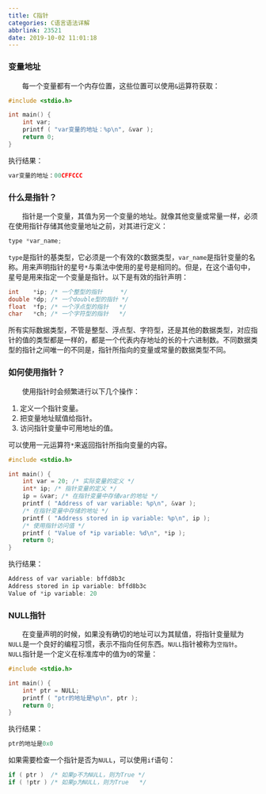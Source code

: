 ```yaml
---
title: C指针
categories: C语言语法详解
abbrlink: 23521
date: 2019-10-02 11:01:18
---
```

### 变量地址

&emsp;&emsp;每一个变量都有一个内存位置，这些位置可以使用`&`运算符获取：<!--more-->

``` cpp
#include <stdio.h>

int main() {
    int var;
    printf ( "var变量的地址：%p\n", &var );
    return 0;
}
```

执行结果：

``` cpp
var变量的地址：00CFFCCC
```

### 什么是指针？

&emsp;&emsp;指针是一个变量，其值为另一个变量的地址。就像其他变量或常量一样，必须在使用指针存储其他变量地址之前，对其进行定义：

``` cpp
type *var_name;
```

`type`是指针的基类型，它必须是一个有效的`C`数据类型，`var_name`是指针变量的名称。用来声明指针的星号`*`与乘法中使用的星号是相同的。但是，在这个语句中，星号是用来指定一个变量是指针。以下是有效的指针声明：

``` cpp
int    *ip; /* 一个整型的指针     */
double *dp; /* 一个double型的指针 */
float  *fp; /* 一个浮点型的指针   */
char   *ch; /* 一个字符型的指针   */
```

所有实际数据类型，不管是整型、浮点型、字符型，还是其他的数据类型，对应指针的值的类型都是一样的，都是一个代表内存地址的长的十六进制数。不同数据类型的指针之间唯一的不同是，指针所指向的变量或常量的数据类型不同。

### 如何使用指针？

&emsp;&emsp;使用指针时会频繁进行以下几个操作：

1. 定义一个指针变量。
2. 把变量地址赋值给指针。
3. 访问指针变量中可用地址的值。

可以使用一元运算符`*`来返回指针所指向变量的内容。

``` cpp
#include <stdio.h>

int main() {
    int var = 20; /* 实际变量的定义 */
    int* ip; /* 指针变量的定义 */
    ip = &var; /* 在指针变量中存储var的地址 */
    printf ( "Address of var variable: %p\n", &var );
    /* 在指针变量中存储的地址 */
    printf ( "Address stored in ip variable: %p\n", ip );
    /* 使用指针访问值 */
    printf ( "Value of *ip variable: %d\n", *ip );
    return 0;
}
```

执行结果：

``` cpp
Address of var variable: bffd8b3c
Address stored in ip variable: bffd8b3c
Value of *ip variable: 20
```

### NULL指针

&emsp;&emsp;在变量声明的时候，如果没有确切的地址可以为其赋值，将指针变量赋为`NULL`是一个良好的编程习惯，表示不指向任何东西。`NULL`指针被称为`空指针`。
&emsp;&emsp;`NULL`指针是一个定义在标准库中的值为`0`的常量：

``` cpp
#include <stdio.h>

int main() {
    int* ptr = NULL;
    printf ( "ptr的地址是%p\n", ptr );
    return 0;
}
```

执行结果：

``` cpp
ptr的地址是0x0
```

如果需要检查一个指针是否为`NULL`，可以使用`if`语句：

``` cpp
if ( ptr )  /* 如果p不为NULL，则为True */
if ( !ptr ) /* 如果p为NULL，则为True   */
```